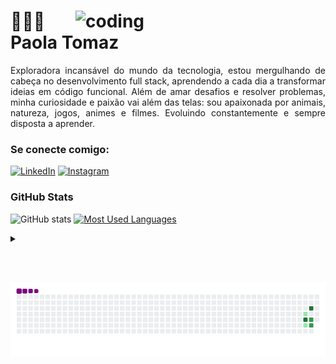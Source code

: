 

<h1>
     <a href="https://ibb.co/JdTngHQ"><img src="https://i.ibb.co/0XLqvrt/coding.png" align="right" width="400" alt="coding" border="0"></a>
     👩🏽‍💻 Paola Tomaz
  
</h1>

<p align="justify">Exploradora incansável do mundo da tecnologia, estou mergulhando de cabeça no desenvolvimento full stack, aprendendo a cada dia a transformar ideias em código funcional. Além de amar desafios e resolver problemas, minha curiosidade e paixão vai além das telas: sou apaixonada por animais, natureza, jogos, animes e filmes. Evoluindo constantemente e sempre disposta a aprender.</a></p>
<!--
[![Preview](https://img.shields.io/badge/Portfolio-000?style=for-the-badge&logo=github&logoColor=FF00F6)](https://Paola-Tomaz.github.io/)
[![GitHub Page](https://img.shields.io/badge/Paola-Tomaz.github.io-67136f?style=for-the-badge)](https://Paola-Tomaz.github.io/)
-->

### Se conecte comigo: 

[![LinkedIn](https://img.shields.io/badge/-LinkedIn-000?style=for-the-badge&logo=linkedin&logoColor=FF70A6&color:FFF)](https://www.linkedin.com/in/paola-tomaz-prado/)
[![Instagram](https://img.shields.io/badge/-Instagram-000?style=for-the-badge&logo=instagram&logoColor=#FF70A6&color:FFF)](https://www.instagram.com/wavesofcloud._)

### GitHub Stats

![GitHub stats](https://github-readme-stats-git-masterrstaa-rickstaa.vercel.app/api?username=Paola-Tomaz&hide_title=true&show_icons=true&include_all_commits=false&count_private=true&line_height=25&hide=issues&bg_color=000&title_color=FF70A6&text_color=FFF&border_radius=3&border_color=36023c&icon_color=FF70A6&theme=jolly)
[![Most Used Languages](https://github-readme-stats-git-masterrstaa-rickstaa.vercel.app/api/top-langs/?username=Paola-Tomaz&line_height=10&card_width=290&layout=compact&hide_title=false&count_private=true&langs_count=5&show_icons=true&title_color=FF70A6&hide=html,css,scss&bg_color=000&text_color=8B8B8B&border_radius=3&border_color=561760&count_private=true)](https://github.com/Paola-Tomaz/github-readme-stats)

<details align="left">
  <summary></summary> 
 
  - Badges by <a href="https://shields.io/">shields.io</a><br>
  - GitHub Stats by <a href="https://github.com/anuraghazra/github-readme-stats">anuraghazra</a>
 
  <div align="right">By ❤ <a href="https://github.com/Paola-Tomaz">Paola &#128513</a>.</div>

</details>


###

<br clear="both">

###

![snake gif](https://github.com/Paola-Tomaz/Paola-Tomaz/blob/output/github-contribution-grid-snake.gif)
